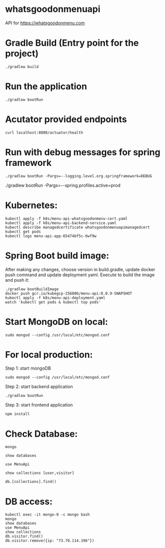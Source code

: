 # whatsgoodonmenuapi

API for <https://whatsgoodonmenu.com>

# Gradle Build (Entry point for the project)

```
./gradlew build
```

# Run the application

```
./gradlew bootRun
```

# Acutator provided endpoints

```
curl localhost:8080/actuator/health
```

# Run with debug messages for spring framework

```
./gradlew bootRun -Pargs=--logging.level.org.springframework=DEBUG
```

./gradlew bootRun -Pargs=--spring.profiles.active=prod

# Kubernetes:

```
kubectl apply -f k8s/menu-api-whatsgoodonmenu-cert.yaml
kubectl apply -f k8s/menu-api-backend-service.yaml
kubectl describe managedcertificate whatsgoodonmenuapimanagedcert
kubectl get pods
kubectl logs menu-api-app-65474bf5c-6wf9w 
```

# Spring Boot build image:

After making any changes, choose version in build.gradle, update docker push command and update deployment yaml. Execute to build the image and push it:

```
./gradlew bootBuildImage  
docker push gcr.io/kubegcp-256806/menu-api:0.0.9-SNAPSHOT  
kubectl apply -f k8s/menu-api-deployment.yaml  
watch 'kubectl get pods & kubectl top pods'
```

# Start MongoDB on local:

```
sudo mongod --config /usr/local/etc/mongod.conf
```

# For local production:

Step 1: start mongoDB
```
sudo mongod --config /usr/local/etc/mongod.conf
```

Step 2: start backend application

```
./gradlew bootRun
```

Step 3: start frontend application

```
npm install
```

# Check Database:

```
mongo
```

```
show databases
```

```
use MenuApi
```

```
show collections [user,visitor]
```

```
db.[collections].find()
```

# DB access: 

```
kubectl exec -it mongo-0 -c mongo bash
mongo
show databases
use MenuApi
show collections
db.visitor.find()
db.visitor.remove({ip: "73.70.114.196"})
```
